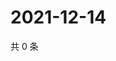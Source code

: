 # 2021-12-14

共 0 条

<!-- BEGIN WEIBO -->
<!-- 最后更新时间 Tue Dec 14 2021 18:16:37 GMT+0800 (China Standard Time) -->

<!-- END WEIBO -->
